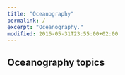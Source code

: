 ```yaml
---
title: "Oceanography"
permalink: /
excerpt: "Oceanography."
modified: 2016-05-31T23:55:00+02:00
---
```


## Oceanography topics